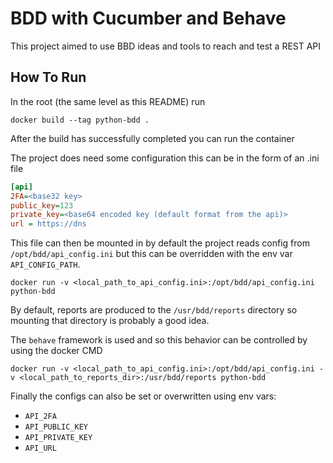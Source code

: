 # BDD with Cucumber and Behave
This project aimed to use BBD ideas and tools to reach and test a REST API

## How To Run
In the root (the same level as this README) run
```commandline
docker build --tag python-bdd .
```
After the build has successfully completed you can run the container

The project does need some configuration this can be in the form of an .ini file 
```ini
[api]
2FA=<base32 key>
public_key=123 
private_key=<base64 encoded key (default format from the api)>
url = https://dns
```
This file can then be mounted in by default the project reads config from `/opt/bdd/api_config.ini` but this can be overridden with the env var `API_CONFIG_PATH`.

```commandline
docker run -v <local_path_to_api_config.ini>:/opt/bdd/api_config.ini python-bdd
```

By default, reports are produced to the `/usr/bdd/reports` directory so mounting that directory is probably a good idea.

The `behave` framework is used and so this behavior can be controlled by using the docker CMD

```commandline
docker run -v <local_path_to_api_config.ini>:/opt/bdd/api_config.ini -v <local_path_to_reports_dir>:/usr/bdd/reports python-bdd
```

Finally the configs can also be set or overwritten using env vars:
* `API_2FA`
* `API_PUBLIC_KEY`
* `API_PRIVATE_KEY`
* `API_URL`